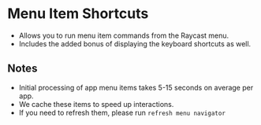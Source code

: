 # Menu Item Shortcuts

- Allows you to run menu item commands from the Raycast menu.
- Includes the added bonus of displaying the keyboard shortcuts as well.

## Notes

- Initial processing of app menu items takes 5-15 seconds on average per app.
- We cache these items to speed up interactions.
- If you need to refresh them, please run `refresh menu navigator`
